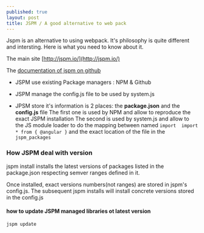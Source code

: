 ```yaml
---
published: true
layout: post
title: JSPM / A good alternative to web pack
---
```

Jspm is an alternative to using webpack. It's philosophy is quite different and intersting. Here is what you need to know about it. 

The main site 
[http://jspm.io/](http://jspm.io/)

The [documentation of  jspm on github](https://github.com/jspm/jspm-cli/tree/master/docs)


* JSPM use existing Package managers : NPM & Github 

* JSPM manage the config.js file to be used by system.js 

* JPSM store it's information is 2 places: the **package.json** and the **config.js** file 
The first one is used by NPM and allow to reproduce the exact JSPM installation 
The second is used by system.js and allow to the JS module  loader to do the mapping between named ```import  import * from { @angular }```
and the exact location of the file in the `jspm_packages`

### How JSPM deal with version 


jspm install installs the latest versions of packages listed in the package.json respecting semver ranges defined in it. 

Once installed, exact versions numbers(not ranges) are stored in jspm's config.js. The subsequent jspm installs will install concrete versions stored in the config.js

#### how to update JSPM managed libraries ot latest version 

````jspm update````
